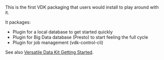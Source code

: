 This is the first VDK packaging that users would install to play around with it.

It packages:

* Plugin for a local database to get started quickly
* Plugin for Big Data database (Presto) to start feeling the full cycle
* Plugin for job management (vdk-control-cli)

See also [Versatile Data Kit Getting Started](https://github.com/vmware/versatile-data-kit/wiki/Getting-Started).
